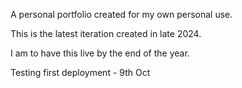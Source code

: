A personal portfolio created for my own personal use.

This is the latest iteration created in late 2024.

I am to have this live by the end of the year.

Testing first deployment - 9th Oct